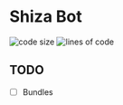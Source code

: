 # Shiza Bot
![code size](https://img.shields.io/github/languages/code-size/bot-electron/Electron-bot)
![lines of code](https://img.shields.io/tokei/lines/github/bot-electron/Electron-bot)
## TODO
- [ ] Bundles
